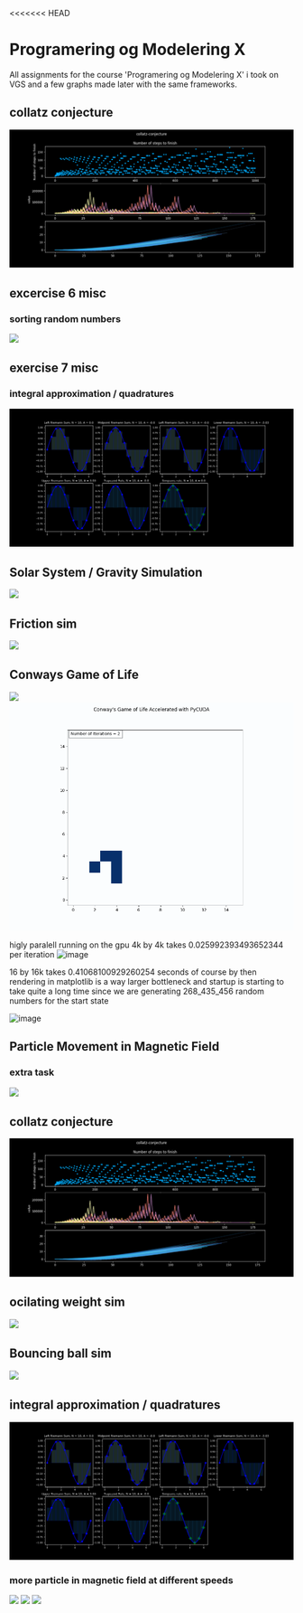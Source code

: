 <<<<<<< HEAD

# Programering og Modelering X

All assignments for the course 'Programering og Modelering X' i took on VGS
and a few graphs made later with the same frameworks.


## collatz conjecture
![](https://github.com/Frederik353/Programering-og-Modelering-X/blob/main/oving_2/collatz_conjecture_visualized1.png)

## excercise 6 misc
### sorting random numbers

![](https://github.com/Frederik353/Programering-og-Modelering-X/blob/main/oving%_6/random_numbers_plotted.png)

## exercise 7 misc
### integral approximation / quadratures

![](https://github.com/Frederik353/Programering-og-Modelering-X/blob/main/oving_7/integral_aproximations.png)

## Solar System / Gravity Simulation 
![](https://github.com/Frederik353/Programering-og-Modelering-X/blob/main/oving_9/3d%20matplotlib/animation.gif)

## Friction sim
![](https://github.com/Frederik353/Programering-og-Modelering-X/blob/main/friction_sim/animation.gif)

## Conways Game of Life
![](https://github.com/Frederik353/Programering-og-Modelering-X/blob/main/oving_8/LIFE/patterns/standard.gif)
![](https://github.com/Frederik353/Programering-og-Modelering-X/blob/main/oving_8/LIFE/patterns/glider%20loop%20p64.gif)

higly paralell running on the gpu 
4k by 4k takes 0.025992393493652344 per iteration
![image](https://github.com/user-attachments/assets/b978f02d-9264-4252-9eed-d2fbe700406d)

16 by 16k  takes 0.41068100929260254 seconds
of course by then rendering in matplotlib is a way larger bottleneck
and startup is starting to take quite a long time since we are generating
268_435_456 random numbers for the start state

![image](https://github.com/user-attachments/assets/0ed9f6d6-bcbb-44da-a55e-fd618fa7b5dc)

## Particle Movement in Magnetic Field
### extra task
![](https://github.com/Frederik353/Programering-og-Modelering-X/blob/main/extra_oppgave/v0.24.gif)


## collatz conjecture
![](https://github.com/Frederik353/Programering-og-Modelering-X/blob/main/oving_2/collatz_conjecture_visualized1.png)

## ocilating weight sim
![](https://github.com/Frederik353/Programering-og-Modelering-X/blob/main/oving_7/spring_animation.gif)

## Bouncing ball sim
![](https://github.com/Frederik353/Programering-og-Modelering-X/blob/main/oving_7/ball_in_box_on_earth.gif)

## integral approximation / quadratures
![](https://github.com/Frederik353/Programering-og-Modelering-X/blob/main/oving_7/integral_aproximations.png)


### more particle in magnetic field at different speeds

![](https://github.com/Frederik353/Programering-og-Modelering-X/blob/main/extra_oppgave/v0.4.gif)
![](https://github.com/Frederik353/Programering-og-Modelering-X/blob/main/extra_oppgave/v0.41.gif)
![](https://github.com/Frederik353/Programering-og-Modelering-X/blob/main/extra_oppgave/v0.gif)
